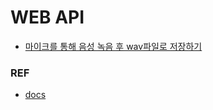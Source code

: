 # WEB API

* [마이크를 통해 음성 녹음 후 wav파일로 저장하기](./recording-audio.md)
<!-- * [위치정보 얻기](./#) -->
<!-- * [클립보드](./#) -->
<!-- * [전체화면](./#) -->
<!-- * [알림](./#) -->
<!-- * [비디오 캡쳐](./#) -->
<!-- * [Screen Wake Lock](./#) -->
### REF
* [docs](https://developer.mozilla.org/ko/docs/Web/API)
<!-- * [Geolocation_API](https://developer.mozilla.org/ko/docs/Web/API/Geolocation_API) -->
<!-- * [Clipboard](https://developer.mozilla.org/ko/docs/Web/API/Clipboard) -->
<!-- * [Fullscreen_API](https://developer.mozilla.org/ko/docs/Web/API/Fullscreen_API) -->
<!-- * [notification](https://developer.mozilla.org/ko/docs/Web/API/notification) -->
<!-- * [capturing-images](https://developers.google.com/web/fundamentals/media/capturing-images) -->
<!-- * [recording-video](https://developers.google.com/web/fundamentals/media/recording-video) -->
<!-- * [Screen_Wake_Lock_API](https://developer.mozilla.org/en-US/docs/Web/API/Screen_Wake_Lock_API) -->